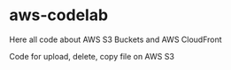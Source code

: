 # aws-codelab
Here all code about AWS S3 Buckets and AWS CloudFront

Code for upload, delete, copy file on AWS S3